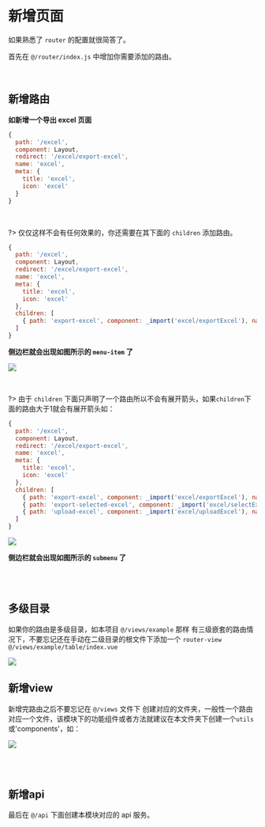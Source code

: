 # 新增页面

如果熟悉了 `router` 的配置就很简答了。

首先在 `@/router/index.js` 中增加你需要添加的路由。

<br/>

## 新增路由
**如新增一个导出 excel 页面**
```js
{
  path: '/excel',
  component: Layout,
  redirect: '/excel/export-excel',
  name: 'excel',
  meta: {
    title: 'excel',
    icon: 'excel'
  }
}
```

<br/>

?> 仅仅这样不会有任何效果的，你还需要在其下面的 `children` 添加路由。

```js
{
  path: '/excel',
  component: Layout,
  redirect: '/excel/export-excel',
  name: 'excel',
  meta: {
    title: 'excel',
    icon: 'excel'
  },
  children: [
    { path: 'export-excel', component: _import('excel/exportExcel'), name: 'exportExcel', meta: { title: 'exportExcel' }}
  ]
}
```
**侧边栏就会出现如图所示的 `menu-item` 了**

![](https://wpimg.wallstcn.com/2ab6921d-f9bb-4fbb-a151-0e6027e23a6e.png)

<br/>

?> 由于 `children` 下面只声明了一个路由所以不会有展开箭头，如果`children`下面的路由大于1就会有展开箭头如：

```js
{
  path: '/excel',
  component: Layout,
  redirect: '/excel/export-excel',
  name: 'excel',
  meta: {
    title: 'excel',
    icon: 'excel'
  },
  children: [
    { path: 'export-excel', component: _import('excel/exportExcel'), name: 'exportExcel', meta: { title: 'exportExcel' }},
    { path: 'export-selected-excel', component: _import('excel/selectExcel'), name: 'selectExcel', meta: { title: 'selectExcel' }},
    { path: 'upload-excel', component: _import('excel/uploadExcel'), name: 'uploadExcel', meta: { title: 'uploadExcel' }}
  ]
}
```
![](https://wpimg.wallstcn.com/89d6a0b8-5cf7-4a19-9afd-7267ec454066.png)

**侧边栏就会出现如图所示的 `submenu` 了**

<br/>
<br/>

## 多级目录
如果你的路由是多级目录，如本项目 `@/views/example` 那样 有三级嵌套的路由情况下，不要忘记还在手动在二级目录的根文件下添加一个 `router-view` `@/views/example/table/index.vue`

![](https://wpimg.wallstcn.com/9459de62-64d0-4819-9730-daf3f9889018.png)

## 新增view
新增完路由之后不要忘记在 `@/views` 文件下 创建对应的文件夹，一般性一个路由对应一个文件，该模块下的功能组件或者方法就建议在本文件夹下创建一个`utils`或'components'，如：

![](https://wpimg.wallstcn.com/8ca55a30-c22c-4143-aa8d-2a0d3e04fc33.png)

<br/>
<br/>

## 新增api
最后在 `@/api` 下面创建本模块对应的 api 服务。
